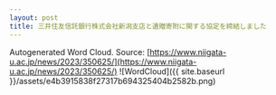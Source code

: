 ```yaml
---
layout: post
title: 三井住友信託銀行株式会社新潟支店と遺贈寄附に関する協定を締結しました
---
```

Autogenerated Word Cloud.
Source\: [https://www.niigata-u.ac.jp/news/2023/350625/](https://www.niigata-u.ac.jp/news/2023/350625/)
![WordCloud]({{ site.baseurl }}/assets/e4b3915838f27317b694325404b2582b.png)